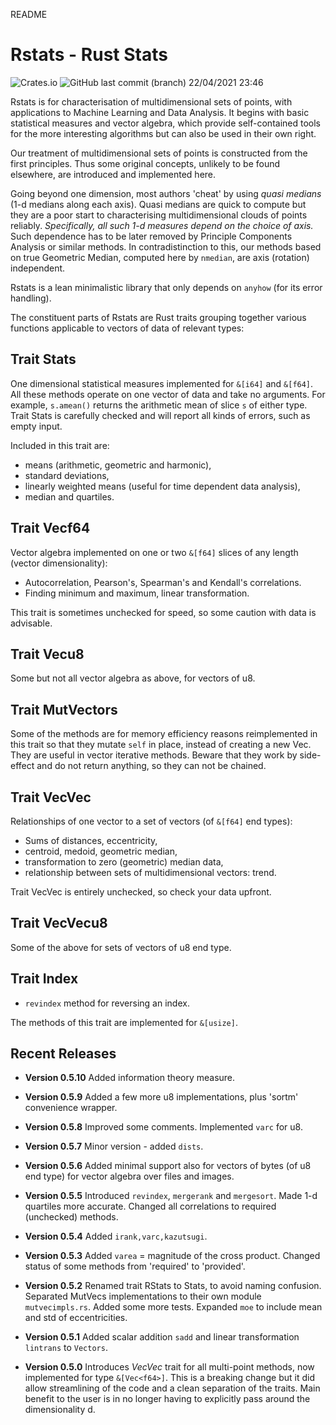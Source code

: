 README

# Rstats - Rust Stats

![Crates.io](https://img.shields.io/crates/v/rstats?logo=rust) ![GitHub last commit (branch)](https://img.shields.io/github/last-commit/liborty/rstats/HEAD?logo=github)
22/04/2021 23:46

Rstats is for characterisation of multidimensional sets of points, with applications to Machine Learning and Data Analysis. It begins with basic statistical measures and vector algebra, which provide self-contained tools for the more interesting algorithms but can also be used in their own right.

Our treatment of multidimensional sets of points is constructed from the first principles. Thus some original concepts, unlikely to be found elsewhere, are introduced and implemented here.

Going beyond one dimension, most authors  'cheat' by using *quasi medians* (1-d medians along each axis). Quasi medians are quick to compute but they are a poor start to characterising multidimensional clouds of points reliably. 
*Specifically, all such 1-d measures depend on the choice of axis.*
Such dependence has to be later removed by Principle Components Analysis or similar methods. In contradistinction to this, our methods based on true Geometric Median, computed here by `nmedian`, are axis (rotation) independent.

Rstats is a lean minimalistic library that only depends on `anyhow` (for its error handling).

The constituent parts of Rstats are Rust traits grouping together various functions applicable to vectors of data of relevant types: 

## Trait Stats

One dimensional statistical measures implemented for `&[i64]` and `&[f64]`.
All these methods operate on one vector of data and take no arguments.
For example, `s.amean()` returns the arithmetic mean of slice `s` of either type.
Trait Stats is carefully checked and will report all kinds of errors, such as empty input.

Included in this trait are:

* means (arithmetic, geometric and harmonic),
* standard deviations,
* linearly weighted means (useful for time dependent data analysis),
* median and quartiles.

## Trait Vecf64

Vector algebra implemented on one or two `&[f64]` slices of any length (vector dimensionality):
* Autocorrelation, Pearson's, Spearman's and Kendall's correlations.
* Finding minimum and maximum, linear transformation.

This trait is sometimes unchecked for speed, so some caution with data is advisable.

## Trait Vecu8

Some but not all vector algebra as above, for vectors of u8.

## Trait MutVectors

Some of the methods are for memory efficiency reasons reimplemented in this trait so that they mutate `self` in place, instead of creating a new Vec. They are useful in vector iterative methods. Beware that they work by side-effect and do not return anything, so they can not be chained.

## Trait VecVec

Relationships of one vector to a set of vectors (of `&[f64]` end types):
* Sums of distances, eccentricity,
* centroid, medoid, geometric median, 
* transformation to zero (geometric) median data,
* relationship between sets of multidimensional vectors: trend.

Trait VecVec is entirely unchecked, so check your data upfront.

## Trait VecVecu8

Some of the above for sets of vectors of u8 end type.

## Trait Index

* `revindex` method for reversing an index.

The methods of this trait are implemented for `&[usize]`.

## Recent Releases

* **Version 0.5.10** Added information theory measure.

* **Version 0.5.9** Added a few more u8 implementations, plus 'sortm' convenience wrapper.

* **Version 0.5.8** Improved some comments. Implemented `varc` for u8.

* **Version 0.5.7** Minor version - added `dists`.

* **Version 0.5.6** Added minimal support also for vectors of bytes (of u8 end type) for vector algebra over files and images.

* **Version 0.5.5** Introduced `revindex`, `mergerank` and `mergesort`. Made 1-d quartiles more accurate. Changed all correlations to required (unchecked) methods.

* **Version 0.5.4** Added `irank,varc,kazutsugi`.

* **Version 0.5.3** Added `varea` =  magnitude of the cross product. Changed status of some methods from 'required' to 'provided'.

* **Version 0.5.2** Renamed trait RStats to Stats, to avoid naming confusion. Separated MutVecs implementations to their own module `mutvecimpls.rs`. Added some more tests. Expanded `moe` to include mean and std of eccentricities.

* **Version 0.5.1** Added scalar addition `sadd` and linear transformation `lintrans` to `Vectors`.

* **Version 0.5.0** Introduces *VecVec* trait for all multi-point methods, now implemented for type `&[Vec<f64>]`. This is a breaking change but it did allow streamlining of the code and a clean separation of the traits. Main benefit to the user is in no longer having to explicitly pass around the dimensionality d.
